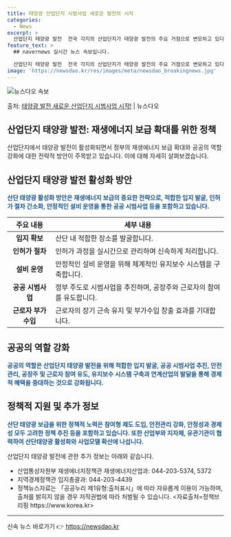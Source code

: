 ```yaml
---
title: 태양광 산업단지 시범사업 새로운 발전의 시작
categories:
  - News
excerpt: >
  산업단지 태양광 발전  전국 각지의 산업단지가 태양광 발전의 주요 거점으로 변모하고 있다. 정부는 재생에너지…
feature_text: >
  ## navernews 실시간 뉴스 속보입니다.

  산업단지 태양광 발전  전국 각지의 산업단지가 태양광 발전의 주요 거점으로 변모하고 있다. 정부는 재생에너지…
image: 'https://newsdao.kr/res/images/meta/newsdao_breakingnews.jpg'
---
```


![뉴스다오 속보](https://newsdao.kr/res/images/meta/newsdao_breakingnews.jpg)

<p>출처: <a href="https://newsdao.kr/4568" rel="dofollow">태양광 발전 새로운 산업단지 시범사업 시작!</a> | 뉴스다오</p>

<h2>산업단지 태양광 발전: 재생에너지 보급 확대를 위한 정책</h2>
<p data-ke-size="size16">산업단지에서 태양광 발전이 활성화되면서 정부의 재생에너지 보급 확대와 공공의 역할 강화에 대한 전략적 방안이 주목받고 있습니다. 이에 대해 자세히 살펴보겠습니다.</p>

<h2>산업단지 태양광 발전 활성화 방안</h2>
<p><b><span style="color: #1a5490;">산단 태양광 활성화 방안은 재생에너지 보급의 중요한 전략으로, 적합한 입지 발굴, 인허가 절차 간소화, 안정적인 설비 운영을 통한 공공 시범사업 등을 포함하고 있습니다.</span></b></p>
<table>
<thead>
<tr>
<th scope="col">주요 내용</th>
<th scope="col">세부 내용</th>
</tr>
</thead>
<tbody>
<tr>
<td style="text-align: center; height: 17px;"><b>입지 확보</b></td>
<td>산단 내 적합한 장소를 발굴합니다.</td>
</tr>
<tr>
<td style="text-align: center; height: 17px;"><b>인허가 절차</b></td>
<td>인허가 과정을 실시간으로 관리하며 신속하게 처리합니다.</td>
</tr>
<tr>
<td style="text-align: center; height: 17px;"><b>설비 운영</b></td>
<td>안정적인 설비 운영을 위해 체계적인 유지보수 시스템을 구축합니다.</td>
</tr>
<tr>
<td style="text-align: center; height: 17px;"><b>공공 시범사업</b></td>
<td>정부 주도로 시범사업을 추진하며, 공장주와 근로자의 참여를 유도합니다.</td>
</tr>
<tr>
<td style="text-align: center; height: 17px;"><b>근로자 부가수입</b></td>
<td>근로자의 장기 근속 유지 및 부가수입 창출 효과를 기대합니다.</td>
</tr>
</tbody>
</table>

<h2>공공의 역할 강화</h2>
<p><b><span style="color: #1a5490;">공공의 역할은 산업단지 태양광 발전을 위해 적합한 입지 발굴, 공공 시범사업 추진, 안전 관리, 공장주 및 근로자 참여 유도, 유지보수 시스템 구축과 연계산업의 발달을 통해 경제적 혜택을 증대하는 것으로 강화됩니다.</span></b></p>

<h2>정책적 지원 및 추가 정보</h2>
<p><b><span style="color: #1a5490;">산단 태양광 보급을 위한 정책적 노력은 참여형 제도 도입, 안전관리 강화, 안정성과 경제성 모두 고려한 정책 추진 등을 포함하고 있습니다. 또한 산업부와 지자체, 유관기관이 협력하여 산단태양광 활성화와 사업모델 확산에 나섭니다.</span></b></p>

<p data-ke-size="size16">산업단지 태양광 발전에 관한 추가 정보는 아래와 같습니다.</p>
<ul>
<li>산업통상자원부 재생에너지정책관 재생에너지산업과: 044-203-5374, 5372</li>
<li>지역경제정책관 입지총괄과: 044-203-4439</li>
<li>정책뉴스자료는 「공공누리 제1유형:출처표시」에 따라 자유롭게 이용이 가능하며, 출처를 밝히지 않을 경우 저작권법에 따라 처벌될 수 있습니다. <자료출처=정책브리핑 https://www.korea.kr></li>
</ul>
<hr> 

신속 뉴스 바로가기 👉 <a href="https://newsdao.kr" rel="dofollow">https://newsdao.kr</a>


